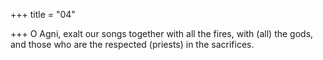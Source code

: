 +++
title = "04"

+++
O Agni, exalt our songs together with all the fires, with (all) the gods, and those who are the respected (priests) in the sacrifices.  